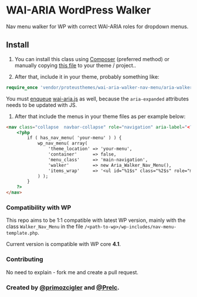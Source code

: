 # WAI-ARIA WordPress Walker

Nav menu walker for WP with correct WAI-ARIA roles for dropdown menus.

## Install

1. You can install this class using [Composer](https://getcomposer.org/) (preferred method) or manually copying [this file](https://github.com/ProteusThemes/WAI-ARIA-Walker_Nav_Menu/blob/master/aria-walker-nav-menu.php) to your theme / project..

1. After that, include it in your theme, probably something like:
  ```php
require_once 'vendor/proteusthemes/wai-aria-walker-nav-menu/aria-walker-nav-menu.php';`
```

  You must [enqueue](https://codex.wordpress.org/Function_Reference/wp_enqueue_script) [wai-aria.js](https://github.com/ProteusThemes/WAI-ARIA-Walker_Nav_Menu/blob/master/wai-aria.js) as well, because the `aria-expanded` attributes needs to be updated with JS.

1. After that include the menus in your theme files as per example below:

```html
<nav class="collapse  navbar-collapse" role="navigation" aria-label="<?php _e( 'Main Menu', 'your-textdomain' ); ?>">
	<?php
		if ( has_nav_menu( 'your-menu' ) ) {
			wp_nav_menu( array(
				'theme_location' => 'your-menu',
				'container'      => false,
				'menu_class'     => 'main-navigation',
				'walker'         => new Aria_Walker_Nav_Menu(),
				'items_wrap'     => '<ul id="%1$s" class="%2$s" role="menubar">%3$s</ul>',
			) );
		}
	?>
</nav>
```

### Compatibility with WP

This repo aims to be 1:1 compatible with latest WP version, mainly with the class `Walker_Nav_Menu` in the file `/<path-to-wp>/wp-includes/nav-menu-template.php`.

Current version is compatible with WP core **4.1**.

### Contributing

No need to explain - fork me and create a pull request.

### Created by [@primozcigler](//twitter.com/primozcigler) and [@Prelc](//twitter.com/Prelc).
